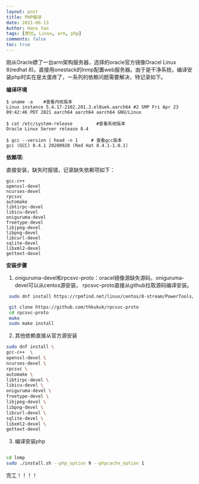 ```yaml
---
layout: post
title: PHP编译
date: 2021-06-13
Author: Hans Yao
tags: [原创, Linux, arm, php]
comments: false
toc: true
---
```


刚从Oracle嫖了一台arm架构服务器，选择的oracle官方镜像Oracel Linux 8(redhat 8)。直接用onestack的lnmp配置web服务器。由于是干净系统，编译安装php时实在是太蛋疼了，一系列的依赖问题需要解决，特记录如下。


<!-- more -->

**编译环境**
```
$ uname -a    #查看内核版本
Linux instance 5.4.17-2102.201.3.el8uek.aarch64 #2 SMP Fri Apr 23 09:42:46 PDT 2021 aarch64 aarch64 aarch64 GNU/Linux

$ cat /etc/system-release         #查看系统版本
Oracle Linux Server release 8.4

$ gcc --version | head -n 1     # 查看gcc版本
gcc (GCC) 8.4.1 20200928 (Red Hat 8.4.1-1.0.1)

```

**依赖项:**

直接安装，缺失时报错，记录缺失依赖项如下：
```
gcc-c++
openssl-devel
ncurses-devel
rpcsvc
automake
libtirpc-devel
libicu-devel
oniguruma-devel
freetype-devel
libjpeg-devel
libpng-devel
libcurl-devel
sqlite-devel
libxml2-devel
gettext-devel

```

**安装步骤**

1. oniguruma-devel和rpcsvc-proto：oracel镜像源缺失源码，oniguruma-devel可以从centos源安装， rpcsvc-proto直接从github拉取源码编译安装。

```bash
 sudo dnf install https://rpmfind.net/linux/centos/8-stream/PowerTools/aarch64/os/Packages/oniguruma-devel-6.8.2-2.el8.aarch64.rpm

 git clone https://github.com/thkukuk/rpcsvc-proto
 cd rpcsvc-proto
 make
 sudo make install
```

2. 其他依赖直接从官方源安装
```bash
sudo dnf install \
gcc-c++  \
openssl-devel \
ncurses-devel \
rpcsvc \
automake \
libtirpc-devel \
libicu-devel \
oniguruma-devel \
freetype-devel \
libjpeg-devel \
libpng-devel \
libcurl-devel \
sqlite-devel \
libxml2-devel \
gettext-devel

```

3. 编译安装php

```bash

cd lnmp
sudo ./install.sh --php_option 9 --phpcache_option 1

```

完工！！！！